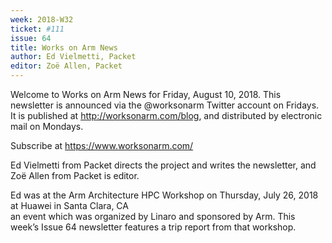 ```yaml
---
week: 2018-W32
ticket: #111
issue: 64
title: Works on Arm News
author: Ed Vielmetti, Packet
editor: Zoë Allen, Packet
---
```

Welcome to Works on Arm News for Friday, August 10, 2018. 
This newsletter is announced via the @worksonarm Twitter 
account on Fridays. It is published at http://worksonarm.com/blog, 
and distributed by electronic mail on Mondays. 

Subscribe at https://www.worksonarm.com/ 

Ed Vielmetti from Packet directs the project and writes 
the newsletter, and Zoë Allen from Packet is editor.

Ed was at the Arm Architecture HPC Workshop on 
Thursday, July 26, 2018 at Huawei in Santa Clara, CA  
an event which was organized by Linaro and sponsored by Arm. 
This week’s Issue 64 newsletter features a trip report from that workshop.

